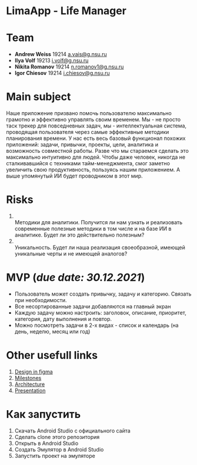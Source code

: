 # LimaApp - Life Manager

# Team

- **Andrew Weiss** 19214 <a.vais@g.nsu.ru>
- **Ilya Volf** 19213 <i.volf@g.nsu.ru>
- **Nikita Romanov** 19214 <n.romanov1@g.nsu.ru>
- **Igor Chiesov** 19214 <i.chiesov@g.nsu.ru>

# Main subject

Наше приложение призвано помочь пользователю максимально грамотно и эффективно управлять своим временем. Мы - не просто таск трекер для повседневных задач, мы - интеллектуальная система, проводящая пользователя через самые эффективные методики планирования времени. У нас есть весь базовый функционал похожих приложений: задачи, привычки, проекты, цели, аналитика и возможность совместной работы. Разве что мы стараемся сделать это максимально интуитивно для людей. Чтобы даже человек, никогда не сталкивавшийся с техниками тайм-менеджмента, смог заметно увеличить свою продуктивность, пользуясь нашим приложением. А выше упомянутый ИИ будет проводником в этот мир.

# Risks

<ol>
    <li></li> Методики для аналитики. Получится ли нам узнать и реализовать современные полезные методики в том числе и на базе ИИ в аналитике. Будет ли это действительно полезным?
    <li></li> Уникальность. Будет ли наша реализация своеобразной, имеющей уникальные черты и не имеющей аналогов?
</ol>

# MVP (_due date: 30.12.2021_)

- Пользователь может создать привычку, задачу и категорию. Связать при необходимости.
- Все несортированные задачи добавляются на главный экран
- Каждую задачу можно настроить: заголовок, описание, приоритет, категория, дату выполнения и повтор.
- Можно посмотреть задачи в 2-х видах - список и календарь (на день, неделю, месяц или год)

# Other usefull links

1. [Design in figma](https://www.figma.com/file/0Z7BmaQy8rl5xGbKXvzAMT/Lima:-Life-manager?node-id=0%3A1)
2. [Milestones](./Docs/Milestones.pdf)
3. [Architecture](./Docs/achitecture.pdf)
4. [Presentation](./Docs/presentation.pdf)

# Как запустить

1. Скачать Android Studio с официального сайта
2. Сделать clone этого репозитория
3. Открыть в Android Studio 
4. Создать Эмулятор в Android Studio
5. Запустить проект на эмуляторе

